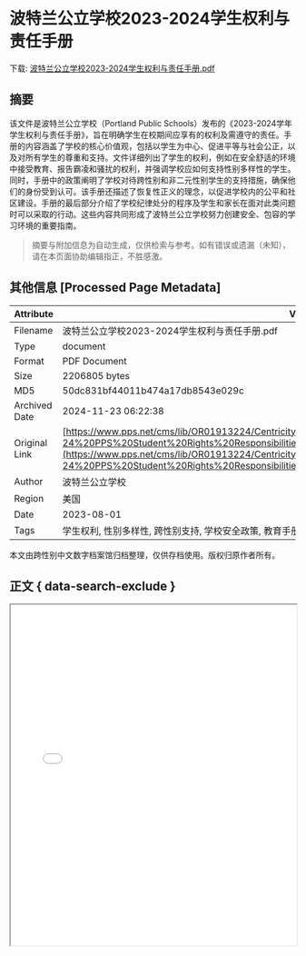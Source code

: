 # 波特兰公立学校2023-2024学生权利与责任手册

<!-- tcd_download_link -->
下载: <a href="../波特兰公立学校2023-2024学生权利与责任手册.pdf" download>波特兰公立学校2023-2024学生权利与责任手册.pdf</a>
<!-- tcd_download_link_end -->

## 摘要

<!-- tcd_abstract -->
该文件是波特兰公立学校（Portland Public Schools）发布的《2023-2024学年学生权利与责任手册》，旨在明确学生在校期间应享有的权利及需遵守的责任。手册的内容涵盖了学校的核心价值观，包括以学生为中心、促进平等与社会公正，以及对所有学生的尊重和支持。文件详细列出了学生的权利，例如在安全舒适的环境中接受教育、报告霸凌和骚扰的权利，并强调学校应如何支持性别多样性的学生。同时，手册中的政策阐明了学校对待跨性别和非二元性别学生的支持措施，确保他们的身份受到认可。该手册还描述了恢复性正义的理念，以促进学校内的公平和社区建设。手册的最后部分介绍了学校纪律处分的程序及学生和家长在面对此类问题时可以采取的行动。这些内容共同形成了波特兰公立学校努力创建安全、包容的学习环境的重要指南。

<!-- tcd_abstract_end -->

> 摘要与附加信息为自动生成，仅供检索与参考。如有错误或遗漏（未知），请在本页面协助编辑指正，不胜感激。

## 其他信息 [Processed Page Metadata]

| Attribute       | Value                                  |
|-----------------|----------------------------------------|
| Filename        | 波特兰公立学校2023-2024学生权利与责任手册.pdf                             |
| Type            | document                                 |
| Format          | PDF Document                               |
| Size            | 2206805 bytes                           |
| MD5             | 50dc831bf44011b474a17db8543e029c                                  |
| Archived Date   | 2024-11-23 06:22:38                             |
| Original Link   | [https://www.pps.net/cms/lib/OR01913224/Centricity/Domain/6091/2023-24%20PPS%20Student%20Rights%20Responsibilities%20and%20Discipline%20Handbook%20Chinese.pdf](https://www.pps.net/cms/lib/OR01913224/Centricity/Domain/6091/2023-24%20PPS%20Student%20Rights%20Responsibilities%20and%20Discipline%20Handbook%20Chinese.pdf)                         |
| Author          | 波特兰公立学校                               |
| Region          | 美国                               |
| Date            | 2023-08-01                                 |
| Tags            | 学生权利, 性别多样性, 跨性别支持, 学校安全政策, 教育手册, 社会公正, 恢复性正义, 学生责任                                 |

本文由跨性别中文数字档案馆归档整理，仅供存档使用。版权归原作者所有。


## 正文 { data-search-exclude }

<!-- tcd_main_text -->
<iframe src="../波特兰公立学校2023-2024学生权利与责任手册.pdf" width="100%" height="600px">
    <p>无法显示PDF，请下载查看。</p>
</iframe>
<!-- tcd_main_text_end -->

